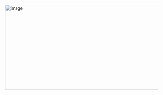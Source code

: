<img width="536" height="280" alt="image" src="https://github.com/user-attachments/assets/022812df-7481-4fa8-9792-edfb6c6293fa" />
